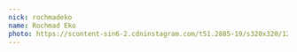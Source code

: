 ```yaml
---
nick: rochmadeko
name: Rochmad Eko
photo: https://scontent-sin6-2.cdninstagram.com/t51.2885-19/s320x320/12446303_1643140616006283_1369541787_a.jpg
---
```


